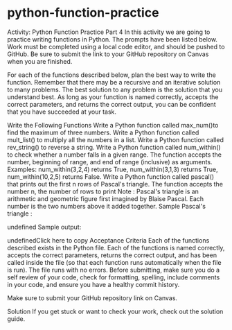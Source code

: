 # python-function-practice
Activity: Python Function Practice Part 4
In this activity we are going to practice writing functions in Python. The prompts have been listed below. Work must be completed using a local code editor, and should be pushed to GitHub. Be sure to submit the link to your GitHub repository on Canvas when you are finished.

For each of the functions described below, plan the best way to write the function. Remember that there may be a recursive and an iterative solution to many problems. The best solution to any problem is the solution that you understand best. As long as your function is named correctly, accepts the correct parameters, and returns the correct output, you can be confident that you have succeeded at your task.

Write the Following Functions
Write a Python function called max_num()to find the maximum of three numbers.
Write a Python function called mult_list() to multiply all the numbers in a list.
Write a Python function called rev_string() to reverse a string.
Write a Python function called num_within() to check whether a number falls in a given range.
The function accepts the number, beginning of range, and end of range (inclusive) as arguments.
Examples: num_within(3,2,4) returns True, num_within(3,1,3) returns True, num_within(10,2,5) returns False.
Write a Python function called pascal() that prints out the first n rows of Pascal's triangle.
The function accepts the number n, the number of rows to print
Note : Pascal's triangle is an arithmetic and geometric figure first imagined by Blaise Pascal. Each number is the two numbers above it added together.
Sample Pascal's triangle :

undefined
Sample output:

undefinedClick here to copy
Acceptance Criteria
Each of the functions described exists in the Python file.
Each of the functions is named correctly, accepts the correct parameters, returns the correct output, and has been called inside the file (so that each function runs automatically when the file is run).
The file runs with no errors.
Before submitting, make sure you do a self review of your code, check for formatting, spelling, include comments in your code, and ensure you have a healthy commit history.

Make sure to submit your GitHub repository link on Canvas.

Solution
If you get stuck or want to check your work, check out the solution guide.
